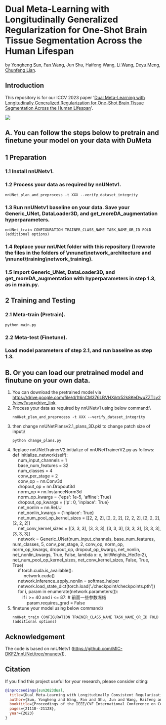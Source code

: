 # Dual Meta-Learning with Longitudinally Generalized Regularization for One-Shot Brain Tissue Segmentation Across the Human Lifespan
by [Yongheng Sun](https://yonghengsun1997.github.io/), [Fan Wang](https://gr.xjtu.edu.cn/en/web/fan.wang), Jun Shu, Haifeng Wang, [Li Wang](https://www.med.unc.edu/radiology/directory/li-wang/), [Deyu Meng](https://gr.xjtu.edu.cn/en/web/dymeng/1), [Chunfeng Lian](https://gr.xjtu.edu.cn/en/web/cflian). 

## Introduction

This repository is for our ICCV 2023 paper '[Dual Meta-Learning with Longitudinally Generalized Regularization for One-Shot Brain Tissue Segmentation Across the Human Lifespan](https://arxiv.org/abs/2308.06774)'. 


![](./picture/DuMeta.PNG)

## A. You can follow the steps below to pretrain and finetune your model on your data with DuMeta

## 1 Preparation

### 1.1 Install nnUNetv1.

### 1.2 Process your data as required by nnUNetv1.
```
nnUNet_plan_and_preprocess -t XXX --verify_dataset_integrity
```
### 1.3 Run nnUNetv1 baseline on your data. Save your Generic_UNet, DataLoader3D, and get_moreDA_augmentation hyperparameters.
```
nnUNet_train CONFIGURATION TRAINER_CLASS_NAME TASK_NAME_OR_ID FOLD (additional options)
```
### 1.4 Replace your nnUNet folder with this repository (I rewrote the files in the folders of \nnunet\network_architecture and \nnunet\training\network_training).

### 1.5 Import Generic_UNet, DataLoader3D, and get_moreDA_augmentation with hyperparameters in step 1.3, as in main.py.

## 2 Training and Testing

### 2.1 Meta-train (Pretrain).
```
python main.py
```

### 2.2 Meta-test (Finetune).

### Load model parameters of step 2.1, and run baseline as step 1.3.

## B. Or you can load our pretrained model and finutune on your own data.
1. You can download the pretrained model via https://drive.google.com/file/d/1t6nCM376LBVHXjktr52k8KeDwuZZTLy2/view?usp=drive_link.
2. Process your data as required by nnUNetv1 using below command:\
   ```
   nnUNet_plan_and_preprocess -t XXX --verify_dataset_integrity
   ```
4. then change nnUNetPlansv2.1_plans_3D.pkl to change patch size of input:\
   ```
   python change_plans.py
   ```
6. Replace nnUNetTrainerV2.initialize of nnUNetTrainerV2.py as follows:\
def initialize_network(self):\
    &emsp; num_input_channels = 1\
    &emsp; base_num_features = 32\
    &emsp; num_classes = 4\
    &emsp; conv_per_stage = 2\
    &emsp; conv_op = nn.Conv3d\
    &emsp; dropout_op = nn.Dropout3d\
    &emsp; norm_op = nn.InstanceNorm3d\
    &emsp; norm_op_kwargs = {'eps': 1e-5, 'affine': True}\
    &emsp; dropout_op_kwargs = {'p': 0, 'inplace': True}\
    &emsp; net_nonlin = nn.ReLU\
    &emsp; net_nonlin_kwargs = {'inplace': True}\
    &emsp; net_num_pool_op_kernel_sizes = [[2, 2, 2], [2, 2, 2], [2, 2, 2], [2, 2, 2], [2, 2, 2]]\
    &emsp; net_conv_kernel_sizes = [[3, 3, 3], [3, 3, 3], [3, 3, 3], [3, 3, 3], [3, 3, 3], [3, 3, 3]]\
    &emsp; network = Generic_UNet(num_input_channels, base_num_features, num_classes,
                           5,
                           conv_per_stage, 2, conv_op, norm_op, norm_op_kwargs, dropout_op,
                           dropout_op_kwargs,
                           net_nonlin, net_nonlin_kwargs, True, False, lambda x: x, InitWeights_He(1e-2),
                           net_num_pool_op_kernel_sizes, net_conv_kernel_sizes, False, True, True)\
    &emsp; if torch.cuda.is_available():\
        &emsp; &emsp; network.cuda()\
    &emsp; network.inference_apply_nonlin = softmax_helper\
    &emsp; network.load_state_dict(torch.load('./checkpoint/checkpoints.pth'))\
              &emsp;     for i, param in enumerate(network.parameters()):\
               &emsp;&emsp;     if i >= 40 and i <= 87:  # 前面一些参数冻结\
                     &emsp;&emsp;&emsp;   param.requires_grad = False
7. finetune your model using below command:\
   ```
   nnUNet_train CONFIGURATION TRAINER_CLASS_NAME TASK_NAME_OR_ID FOLD (additional options)
   ```

## Acknowledgement
The code is based on nnUNetv1 (https://github.com/MIC-DKFZ/nnUNet/tree/nnunetv1).

## Citation

If you find this project useful for your research, please consider citing:

```bibtex
@inproceedings{sun2023dual,
  title={Dual Meta-Learning with Longitudinally Consistent Regularization for One-Shot Brain Tissue Segmentation Across the Human Lifespan},
  author={Sun, Yongheng and Wang, Fan and Shu, Jun and Wang, Haifeng and Wang, Li and Meng, Deyu and Lian, Chunfeng},
  booktitle={Proceedings of the IEEE/CVF International Conference on Computer Vision},
  pages={21118--21128},
  year={2023}
}
```
